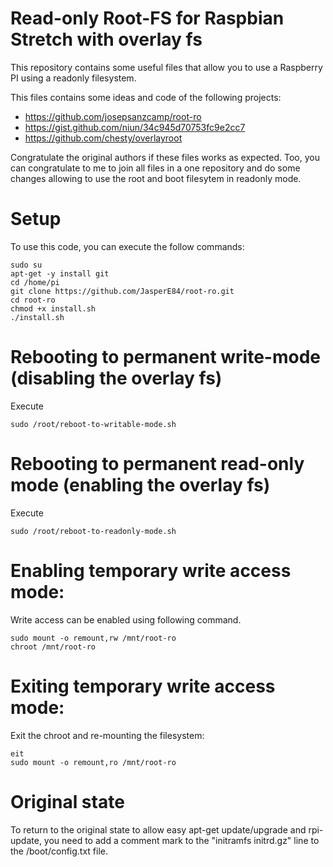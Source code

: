 Read-only Root-FS for Raspbian Stretch with overlay fs
============================================
This repository contains some useful files that allow you to use a Raspberry PI using a readonly filesystem.

This files contains some ideas and code of the following projects:
- https://github.com/josepsanzcamp/root-ro
- https://gist.github.com/niun/34c945d70753fc9e2cc7
- https://github.com/chesty/overlayroot

Congratulate the original authors if these files works as expected. Too, you can congratulate to me to join all files in a one repository and do some changes allowing to use the root and boot filesytem in readonly mode.

Setup
=====
To use this code, you can execute the follow commands:

```
sudo su
apt-get -y install git
cd /home/pi
git clone https://github.com/JasperE84/root-ro.git
cd root-ro
chmod +x install.sh
./install.sh
```

Rebooting to permanent write-mode (disabling the overlay fs)
============
Execute 
```
sudo /root/reboot-to-writable-mode.sh
```

Rebooting to permanent read-only mode (enabling the overlay fs)
============
Execute 
```
sudo /root/reboot-to-readonly-mode.sh
```

Enabling temporary write access mode:
============
Write access can be enabled using following command.
```
sudo mount -o remount,rw /mnt/root-ro
chroot /mnt/root-ro
```


Exiting temporary write access mode:
===============
Exit the chroot and re-mounting the filesystem:
```
eit
sudo mount -o remount,ro /mnt/root-ro
```

Original state
==============
To return to the original state to allow easy apt-get update/upgrade and rpi-update, you need to add a comment mark to the "initramfs initrd.gz" line to the /boot/config.txt file.
